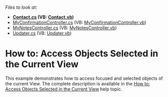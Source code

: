 <!-- default file list -->
*Files to look at*:

* **[Contact.cs](./CS/SelectedObjects.Module/Contact.cs) (VB: [Contact.vb](./VB/SelectedObjects.Module/Contact.vb))**
* [MyConfirmationController.cs](./CS/SelectedObjects.Module/MyConfirmationController.cs) (VB: [MyConfirmationController.vb](./VB/SelectedObjects.Module/MyConfirmationController.vb))
* [MyNotesController.cs](./CS/SelectedObjects.Module/MyNotesController.cs) (VB: [MyNotesController.vb](./VB/SelectedObjects.Module/MyNotesController.vb))
* [Updater.cs](./CS/SelectedObjects.Module/Updater.cs) (VB: [Updater.vb](./VB/SelectedObjects.Module/Updater.vb))
<!-- default file list end -->
# How to: Access Objects Selected in the Current View 


<p>This example demonstrates how to access focused and selected objects of the current View. The complete description is available in the <a href="http://documentation.devexpress.com/#Xaf/CustomDocument3324"><u>How to: Access Objects Selected in the Current View</u></a> help topic.</p>

<br/>


